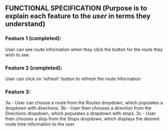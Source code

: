 ## FUNCTIONAL SPECIFICATION (Purpose is to explain each feature to the *user* in terms they understand)

### Feature 1 (completed): 
User can see route information when they click the button for the route they wish to see. 

### Feature 2 (completed): 
User can click on 'refresh' button to refresh the route information

### Feature 3: 
3a - User can choose a route from the Routes dropdown, which populates a dropdown with directions.
3b - User then chooses a direction from the Directions dropdown, which populates a dropdown with stops.
3c - User then chooses a stop from the Stops dropdown, which displays the desired route time information to the user
